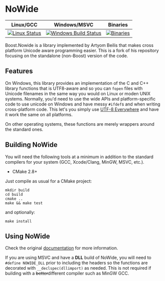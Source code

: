 NoWide
======

|  Linux/GCC  |  Windows/MSVC  |  Binaries  |
| :---------: | :------------: | :--------: |
|  [![Linux Status](https://travis-ci.org/Nephatrine/nowide-standalone.svg?branch=master)](https://travis-ci.org/Nephatrine/nowide-standalone)  |  [![Windows Build Status](https://ci.appveyor.com/api/projects/status/sjgohhjyd42265r7?svg=true)](https://ci.appveyor.com/project/Nephatrine/nowide-standalone)  |  [![Binaries](https://img.shields.io/badge/bin-MS%20VC12-brightgreen.svg)](https://ci.appveyor.com/project/Nephatrine/nowide-standalone/build/artifacts)

Boost.Nowide is a library implemented by Artyom Beilis that makes cross platform
Unicode aware programming easier. This is a fork of his repository focusing on
the standalone (non-Boost) version of the code.

Features
--------

On Windows, this library provides an implementation of the C and C++ library
functions that is UTF8-aware and so you can ```fopen``` files with Unicode
filenames in the same way you would on Linux or moden UNIX systems. Normally,
you'd need to use the wide APIs and platform-specific code to use unicode on
Windows and have messy ```#ifdef```s and when writing cross-platform code. This
let's you simply use [UTF-8 Everywhere](http://utf8everywhere.org/) and have it
work the same on all platforms.

On other operating systems, these functions are merely wrappers around the
standard ones.

Building NoWide
---------------

You will need the following tools at a minimum in addition to the standard
compilers for your system (GCC, Xcode/Clang, MinGW, MSVC, etc.).

* CMake 2.8+

Just compile as usual for a CMake project:

	mkdir build
	cd build
	cmake ..
	make && make test

and optionally:
	
	make install

Using NoWide
------------

Check the original [documentation](http://cppcms.com/files/nowide/html/) for
more information.

If you are using MSVC and have a **DLL** build of NoWide, you will need to
```#define NOWIDE_DLL``` prior to including the headers so the functions are
decorated with ```__declspec(dllimport)``` as needed. This is not required if
building with a ~~better~~different compiler such as MinGW GCC.
